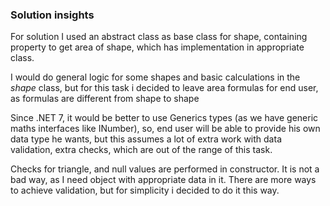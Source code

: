 ### Solution insights

For solution I used an abstract class as base class for shape, containing property 
to get area of shape, which has implementation in appropriate class.

I would do general logic for some shapes and basic calculations in the *shape* class,
but for this task i decided to leave area formulas for end user, as formulas are 
different from shape to shape

Since .NET 7, it would be better to use Generics types (as we have generic maths
interfaces like INumber), so, end user will be 
able to provide his own data type he wants, but this assumes a lot of extra work
with data validation, extra checks, which are out of the range of this task.


Checks for triangle, and null values are performed in constructor. It is not
a bad way, as I need object with appropriate data in it. There are more ways to achieve
validation, but for simplicity i decided to do it this way.